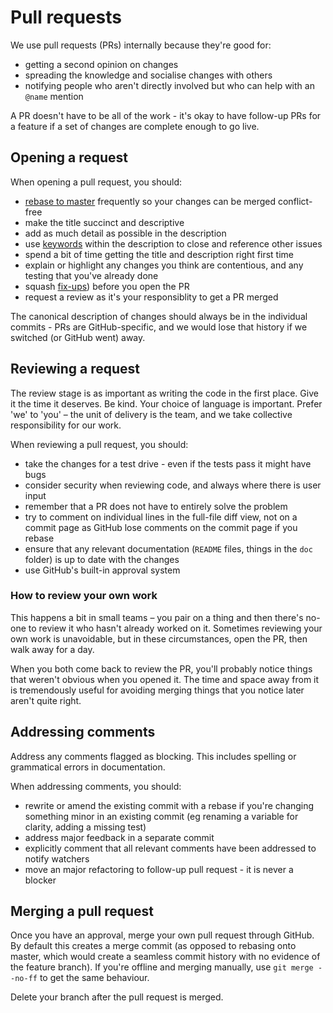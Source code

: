 # Pull requests

We use pull requests (PRs) internally because they're good for:

* getting a second opinion on changes
* spreading the knowledge and socialise changes with others
* notifying people who aren't directly involved but who can help with an `@name` mention

A PR doesn't have to be all of the work - it's okay to have follow-up PRs for a feature if a set of changes are complete enough to go live.

## Opening a request

When opening a pull request, you should:

* [rebase to master](https://git-scm.com/book/en/v2/Git-Branching-Rebasing) frequently so your changes can be merged conflict-free
* make the title succinct and descriptive
* add as much detail as possible in the description
* use [keywords](https://help.github.com/articles/closing-issues-using-keywords/) within the description to close and reference other issues
* spend a bit of time getting the title and description right first time
* explain or highlight any changes you think are contentious, and any testing
  that you've already done
* squash [fix-ups](https://robots.thoughtbot.com/autosquashing-git-commits)) before you open the PR
* request a review as it's your responsiblity to get a PR merged

The canonical description of changes should always be in the individual commits - PRs are GitHub-specific, and we would lose that history if we switched (or GitHub went) away.

## Reviewing a request

The review stage is as important as writing the code in the first place. Give it the time it deserves. Be kind. Your choice of language is important. Prefer 'we' to 'you' – the unit of delivery is the team, and we take collective responsibility for our work.

When reviewing a pull request, you should:

* take the changes for a test drive - even if the tests pass it might have bugs
* consider security when reviewing code, and always where there is user input
* remember that a PR does not have to entirely solve the problem
* try to comment on individual lines in the full-file diff view, not on a commit page as GitHub lose comments on the commit page if you rebase
* ensure that any relevant documentation (`README` files, things in the `doc` folder) is up to date with the changes
* use GitHub's built-in approval system

### How to review your own work

This happens a bit in small teams – you pair on a thing and then there's no-one to review it who hasn't already worked on it. Sometimes reviewing your own work is unavoidable, but in these circumstances, open the PR, then walk away for a day.

When you both come back to review the PR, you'll probably notice things that weren't obvious when you opened it. The time and space away from it is tremendously useful for avoiding merging things that you notice later aren't quite right.

## Addressing comments

Address any comments flagged as blocking. This includes spelling or grammatical errors in documentation.

When addressing comments, you should:

* rewrite or amend the existing commit with a rebase if you're changing something minor in an existing commit (eg renaming a variable for clarity, adding a missing test)
* address major feedback in a separate commit
* explicitly comment that all relevant comments have been addressed to notify watchers
* move an major refactoring to follow-up pull request - it is never a blocker

## Merging a pull request

Once you have an approval, merge your own pull request through GitHub. By default this creates a merge commit (as opposed to rebasing onto master, which would create a seamless commit history with no evidence of the feature branch). If you're offline and merging manually, use `git merge --no-ff` to get the same behaviour.

Delete your branch after the pull request is merged.
